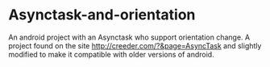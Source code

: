 Asynctask-and-orientation
=========================

An android project with an Asynctask who support orientation change.
A project found on the site http://creeder.com/?&page=AsyncTask and slightly modified to make it compatible with older versions of android.
